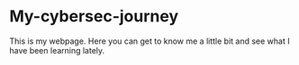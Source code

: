 # My-cybersec-journey
This is my webpage. Here you can get to know me a little bit and see what I have been learning lately.
